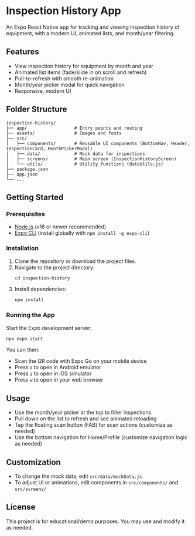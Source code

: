 
# Inspection History App

An Expo React Native app for tracking and viewing inspection history of equipment, with a modern UI, animated lists, and month/year filtering.

## Features

- View inspection history for equipment by month and year
- Animated list items (fade/slide in on scroll and refresh)
- Pull-to-refresh with smooth re-animation
- Month/year picker modal for quick navigation
- Responsive, modern UI

## Folder Structure

```
inspection-history/
├── app/                  # Entry points and routing
├── assets/               # Images and fonts
├── src/
│   ├── components/       # Reusable UI components (BottomNav, Header, InspectionCard, MonthPickerModal)
│   ├── data/             # Mock data for inspections
│   ├── screens/          # Main screen (InspectionHistoryScreen)
│   └── utils/            # Utility functions (dateUtils.js)
├── package.json
├── app.json
└── ...
```

## Getting Started

### Prerequisites

- [Node.js](https://nodejs.org/) (v18 or newer recommended)
- [Expo CLI](https://docs.expo.dev/get-started/installation/) (install globally with `npm install -g expo-cli`)

### Installation

1. Clone the repository or download the project files.
2. Navigate to the project directory:
   ```bash
   cd inspection-history
   ```
3. Install dependencies:
   ```bash
   npm install
   ```

### Running the App

Start the Expo development server:

```bash
npx expo start
```

You can then:
- Scan the QR code with Expo Go on your mobile device
- Press `a` to open in Android emulator
- Press `i` to open in iOS simulator
- Press `w` to open in your web browser

## Usage

- Use the month/year picker at the top to filter inspections
- Pull down on the list to refresh and see animated reloading
- Tap the floating scan button (FAB) for scan actions (customize as needed)
- Use the bottom navigation for Home/Profile (customize navigation logic as needed)

## Customization

- To change the mock data, edit `src/data/mockData.js`
- To adjust UI or animations, edit components in `src/components/` and `src/screens/`

## License

This project is for educational/demo purposes. You may use and modify it as needed.

